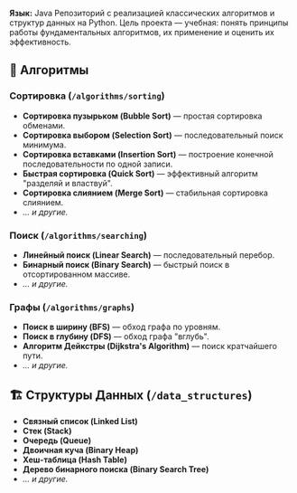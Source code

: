 **Язык:** Java
Репозиторий с реализацией классических алгоритмов и структур данных на Python. Цель проекта — учебная: понять принципы работы фундаментальных алгоритмов, их применение и оценить их эффективность.

## 🚀 Алгоритмы

### Сортировка (`/algorithms/sorting`)
- **Сортировка пузырьком (Bubble Sort)** — простая сортировка обменами.
- **Сортировка выбором (Selection Sort)** — последовательный поиск минимума.
- **Сортировка вставками (Insertion Sort)** — построение конечной последовательности по одной записи.
- **Быстрая сортировка (Quick Sort)** — эффективный алгоритм "разделяй и властвуй".
- **Сортировка слиянием (Merge Sort)** — стабильная сортировка слиянием.
- *... и другие.*

### Поиск (`/algorithms/searching`)
- **Линейный поиск (Linear Search)** — последовательный перебор.
- **Бинарный поиск (Binary Search)** — быстрый поиск в отсортированном массиве.
- *... и другие.*

### Графы (`/algorithms/graphs`)
- **Поиск в ширину (BFS)** — обход графа по уровням.
- **Поиск в глубину (DFS)** — обход графа "вглубь".
- **Алгоритм Дейкстры (Dijkstra's Algorithm)** — поиск кратчайшего пути.
- *... и другие.*

## 🏗️ Структуры Данных (`/data_structures`)
- **Связный список (Linked List)**
- **Стек (Stack)**
- **Очередь (Queue)**
- **Двоичная куча (Binary Heap)**
- **Хеш-таблица (Hash Table)**
- **Дерево бинарного поиска (Binary Search Tree)**
- *... и другие.*

